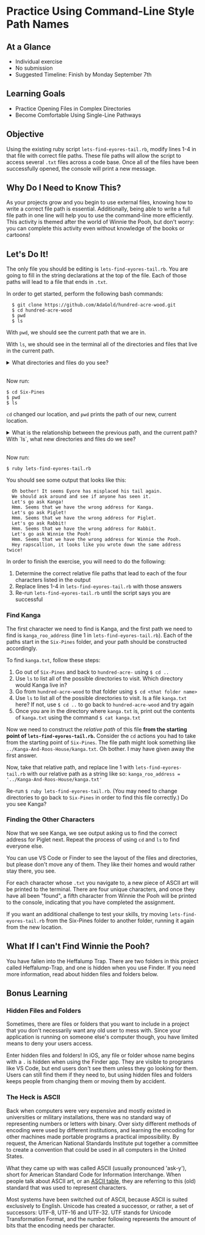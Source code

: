 # Practice Using Command-Line Style Path Names

## At a Glance
- Individual exercise
- No submission
- Suggested Timeline: Finish by Monday September 7th

## Learning Goals

- Practice Opening Files in Complex Directories
- Become Comfortable Using Single-Line Pathways

## Objective

Using the existing ruby script `lets-find-eyores-tail.rb`, modify lines 1-4 in that file with correct file paths. These file paths will allow the script to access several `.txt` files across a code base. Once all of the files have been successfully opened, the console will print a new message.

## Why Do I Need to Know This?

As your projects grow and you begin to use external files, knowing how to write a correct file path is essential. Additionally, being able to write a full file path in one line will help you to use the command-line more efficiently. This activity is themed after the world of Winnie the Pooh, but don't worry: you can complete this activity even without knowledge of the books or cartoons!

## Let's Do It!

The only file you should be editing is `lets-find-eyores-tail.rb`. You are going to fill in the string declarations at the top of the file. Each of those paths will lead to a file that ends in `.txt`.

In order to get started, perform the following bash commands:

```
  $ git clone https://github.com/AdaGold/hundred-acre-wood.git
  $ cd hundred-acre-wood
  $ pwd
  $ ls
```

With `pwd`, we should see the current path that we are in.

With `ls`, we should see in the terminal all of the directories and files that live in the current path.

<details>
  <summary>What directories and files do you see?</summary>

  1. `Kanga-And-Roos-House`
  1. `Rabbits-Meadow`
  1. `README.md`
  1. `Six-Pines`

</details>

<br/>

Now run:

```
$ cd Six-Pines
$ pwd
$ ls
```

`cd` changed our location, and `pwd` prints the path of our new, current location.

<details>

  <summary>What is the relationship between the previous path, and the current path? With `ls`, what new directories and files do we see?</summary>

  `Six-Pines`, which is a directory/location _inside_ of `hundred-acre-wood`, has a path that ends with the following: `/hundred-acre-wood/Six-Pines`. In other words, `Six-Pines` is a directory located inside of the directory `hundred-acre-wood`, so when we read the path from left to right, we see that the "biggest" encompassing directory is to the left of the inner directory.

</details>

<br/>

Now run:

```
$ ruby lets-find-eyores-tail.rb
```

You should see some output that looks like this:

```
  Oh bother! It seems Eyore has misplaced his tail again.
  We should ask around and see if anyone has seen it.
  Let's go ask Kanga!
  Hmm. Seems that we have the wrong address for Kanga.
  Let's go ask Piglet!
  Hmm. Seems that we have the wrong address for Piglet.
  Let's go ask Rabbit!
  Hmm. Seems that we have the wrong address for Rabbit.
  Let's go ask Winnie the Pooh!
  Hmm. Seems that we have the wrong address for Winnie the Pooh.
  Hey rapscallion, it looks like you wrote down the same address twice!
```

In order to finish the exercise, you will need to do the following:

1. Determine the correct relative file paths that lead to each of the four characters listed in the output
2. Replace lines 1-4 in `lets-find-eyores-tail.rb` with those answers
3. Re-run `lets-find-eyores-tail.rb` until the script says you are successful

### Find Kanga

The first character we need to find is Kanga, and the first path we need to find is `kanga_roo_address` (line 1 in `lets-find-eyores-tail.rb`). Each of the paths start in the `Six-Pines` folder, and your path should be constructed accordingly.

To find `kanga.txt`, follow these steps:

1. Go out of `Six-Pines` and back to `hundred-acre-` using `$ cd ..`
2. Use `ls` to list all of the possible directories to visit. Which directory would Kanga live in?
3. Go from `hundred-acre-wood` to that folder using `$ cd <that folder name>`
4. Use `ls` to list all of the possible directories to visit. Is a file `kanga.txt` here? If not, use `$ cd ..` to go back to `hundred-acre-wood` and try again
5. Once you are in the directory where `kanga.txt` is, print out the contents of `kanga.txt` using the command `$ cat kanga.txt`

Now we need to construct the _relative path_ of this file **from the starting point of `lets-find-eyores-tail.rb`.** Consider the `cd` actions you had to take from the starting point of `Six-Pines`. The file path might look something like `../Kanga-And-Roos-House/kanga.txt`. Oh bother. I may have given away the first answer.

Now, take that relative path, and replace line 1 with `lets-find-eyores-tail.rb` with our relative path as a string like so: `kanga_roo_address = '../Kanga-And-Roos-House/kanga.txt'`

Re-run `$ ruby lets-find-eyores-tail.rb`. (You may need to change directories to go back to `Six-Pines` in order to find this file correctly.) Do you see Kanga?

### Finding the Other Characters

Now that we see Kanga, we see output asking us to find the correct address for Piglet next. Repeat the process of using `cd` and `ls` to find everyone else.

You can use VS Code or Finder to see the layout of the files and directories, but please don't move any of them. They like their homes and would rather stay there, you see.

For each character whose `.txt` you navigate to, a new piece of ASCII art will be printed to the terminal. There are four unique characters, and once they have all been "found", a fifth character from Winnie the Pooh will be printed to the console, indicating that you have completed the assignment.

If you want an additional challenge to test your skills, try moving `lets-find-eyores-tail.rb` from the Six-Pines folder to another folder, running it again from the new location.

## What If I can't Find Winnie the Pooh?

You have fallen into the Heffalump Trap. There are two folders in this project called Heffalump-Trap, and one is hidden when you use Finder. If you need more information, read about hidden files and folders below.

## Bonus Learning

### Hidden Files and Folders

Sometimes, there are files or folders that you want to include in a project that you don't necessarily want any old user to mess with. Since your application is running on someone else's computer though, you have limited means to deny your users access.

Enter hidden files and folders! In iOS, any file or folder whose name begins with a `.` is hidden when using the Finder app. They are visible to programs like VS Code, but end users don't see them unless they go looking for them. Users can still find them if they need to, but using hidden files and folders keeps people from changing them or moving them by accident.

### The Heck is ASCII

Back when computers were very expensive and mostly existed in universities or military installations, there was no standard way of representing numbers or letters with binary. Over sixty different methods of encoding were used by different institutions, and learning the encoding for other machines made portable programs a practical impossibility. By request, the American National Standards Institute put together a committee to create a convention that could be used in all computers in the United States.

What they came up with was called ASCII (usually pronounced 'ask-y'), short for American Standard Code for Information Interchange. When people talk about ASCII art, or an [ASCII table](http://www.asciitable.com/), they are referring to this (old) standard that was used to represent characters.

Most systems have been switched out of ASCII, because ASCII is suited exclusively to English. Unicode has created a successor, or rather, a set of successors: UTF-8, UTF-16 and UTF-32. UTF stands for Unicode Transformation Format, and the number following represents the amount of bits that the encoding needs per character.
